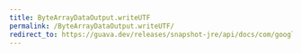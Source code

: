 ```yaml
---
title: ByteArrayDataOutput.writeUTF
permalink: /ByteArrayDataOutput.writeUTF/
redirect_to: https://guava.dev/releases/snapshot-jre/api/docs/com/google/common/io/ByteArrayDataOutput.html#writeUTF-java.lang.String-
---
```

